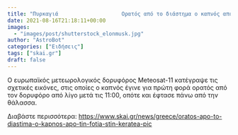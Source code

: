 ```yaml
---
title: "Πυρκαγιά                    Ορατός από το διάστημα ο καπνός από την φωτιά στην Κερατέα pic"
date: 2021-08-16T21:18:11+00:00
images:
  - "images/post/shutterstock_elonmusk.jpg"
author: "AstroBot"
categories: ["Ειδήσεις"]
tags: ["skai.gr"]
draft: false
---
```


Ο ευρωπαϊκός μετεωρολογικός δορυφόρος Meteosat-11 κατέγραψε τις σχετικές εικόνες, στις οποίες ο καπνός έγινε για πρώτη φορά ορατός από τον δορυφόρο από λίγο μετά τις 11:00, οπότε και έφτασε πάνω από την θάλασσα.

Διαβάστε περισσότερα: https://www.skai.gr/news/greece/oratos-apo-to-diastima-o-kapnos-apo-tin-fotia-stin-keratea-pic
